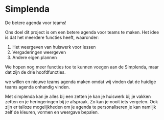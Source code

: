 
# Simplenda
De betere agenda voor teams!

Ons doel dit project is om een betere agenda voor teams te maken. Het idee is dat het meerdere functies heeft, waaronder:
1. Het weergeven van huiswerk voor lessen
2. Vergaderingen weergeven
3. Andere eigen plannen

We hopen nog meer functies toe te kunnen voegen aan de Simplenda, maar dat zijn de drie hoofdfuncties.

we willen en nieuwe teams agenda maken omdat wij vinden dat de huidige teams agenda onhandig vinden.  


Met simplenda kan je alles bij een zetten je kan je huiswerk bij je vakken zetten en je heringeringen bij je afspraak. Zo kan je nooit iets vergeten.
Ook zijn er talloze mogelijkheden om je agenda te personaliseren je kan namlijk zelf de kleuren, vormen en weergave bepalen.





